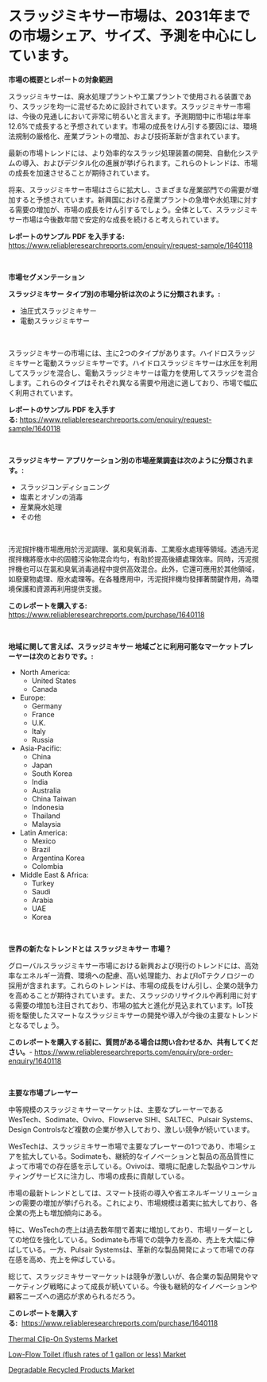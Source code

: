 <p><h1>スラッジミキサー市場は、2031年までの市場シェア、サイズ、予測を中心にしています。</h1></p><p><strong>市場の概要とレポートの対象範囲</strong></p>
<p><p>スラッジミキサーは、廃水処理プラントや工業プラントで使用される装置であり、スラッジを均一に混ぜるために設計されています。スラッジミキサー市場は、今後の見通しにおいて非常に明るいと言えます。予測期間中に市場は年率12.6%で成長すると予想されています。市場の成長をけん引する要因には、環境法規制の厳格化、産業プラントの増加、および技術革新が含まれています。</p><p>最新の市場トレンドには、より効率的なスラッジ処理装置の開発、自動化システムの導入、およびデジタル化の進展が挙げられます。これらのトレンドは、市場の成長を加速させることが期待されています。</p><p>将来、スラッジミキサー市場はさらに拡大し、さまざまな産業部門での需要が増加すると予想されています。新興国における産業プラントの急増や水処理に対する需要の増加が、市場の成長をけん引するでしょう。全体として、スラッジミキサー市場は今後数年間で安定的な成長を続けると考えられています。</p></p>
<p><strong>レポートのサンプル PDF を入手する:</strong> <a href="https://www.reliableresearchreports.com/enquiry/request-sample/1640118">https://www.reliableresearchreports.com/enquiry/request-sample/1640118</a></p>
<p>&nbsp;</p>
<p><strong>市場セグメンテーション</strong></p>
<p><strong>スラッジミキサー タイプ別の市場分析は次のように分類されます。:</strong></p>
<p><ul><li>油圧式スラッジミキサー</li><li>電動スラッジミキサー</li></ul></p>
<p>&nbsp;</p>
<p><p>スラッジミキサーの市場には、主に2つのタイプがあります。ハイドロスラッジミキサーと電動スラッジミキサーです。ハイドロスラッジミキサーは水圧を利用してスラッジを混合し、電動スラッジミキサーは電力を使用してスラッジを混合します。これらのタイプはそれぞれ異なる需要や用途に適しており、市場で幅広く利用されています。</p></p>
<p><strong>レポートのサンプル PDF を入手する:</strong>&nbsp;<a href="https://www.reliableresearchreports.com/enquiry/request-sample/1640118">https://www.reliableresearchreports.com/enquiry/request-sample/1640118</a></p>
<p>&nbsp;</p>
<p><strong> スラッジミキサー アプリケーション別の市場産業調査は次のように分類されます。:</strong></p>
<p><ul><li>スラッジコンディショニング</li><li>塩素とオゾンの消毒</li><li>産業廃水処理</li><li>その他</li></ul></p>
<p>&nbsp;</p>
<p><p>汚泥撹拌機市場應用於污泥調理、氯和臭氧消毒、工業廢水處理等領域。透過汚泥撹拌機將廢水中的固體污染物混合均勻，有助於提高後續處理效率。同時，汚泥撹拌機也可以在氯和臭氧消毒過程中提供高效混合。此外，它還可應用於其他領域，如廢棄物處理、廢水處理等。在各種應用中，汚泥撹拌機均發揮著關鍵作用，為環境保護和資源再利用提供支援。</p></p>
<p><strong>このレポートを購入する:</strong>&nbsp; <a href="https://www.reliableresearchreports.com/purchase/1640118">https://www.reliableresearchreports.com/purchase/1640118</a></p>
<p>&nbsp;</p>
<p><strong>地域に関して言えば、スラッジミキサー 地域ごとに利用可能なマーケットプレーヤーは次のとおりです。:</strong></p>
<p><ul>
    <li>
        North America:
        <ul>
            <li>United States</li>
            <li>Canada</li>
        </ul>
    </li>
    <li>
        Europe:
        <ul>
            <li>Germany</li>
            <li>France</li>
            <li>U.K.</li>
            <li>Italy</li>
            <li>Russia</li>
        </ul>
    </li>
    <li>
        Asia-Pacific:
        <ul>
            <li>China</li>
            <li>Japan</li>
            <li>South Korea</li>
            <li>India</li>
            <li>Australia</li>
            <li>China Taiwan</li>
            <li>Indonesia</li>
            <li>Thailand</li>
            <li>Malaysia</li>
        </ul>
    </li>
    <li>
        Latin America:
        <ul>
            <li>Mexico</li>
            <li>Brazil</li>
            <li>Argentina Korea</li>
            <li>Colombia</li>
        </ul>
    </li>
    <li>
        Middle East & Africa:
        <ul>
            <li>Turkey</li>
            <li>Saudi</li>
            <li>Arabia</li>
            <li>UAE</li>
            <li>Korea</li>
        </ul>
    </li>
    </ul></p>
<p>&nbsp;</p>
<p><strong>世界の新たなトレンドとは スラッジミキサー 市場？</strong></p>
<p><p>グローバルスラッジミキサー市場における新興および現行のトレンドには、高効率なエネルギー消費、環境への配慮、高い処理能力、およびIoTテクノロジーの採用が含まれます。これらのトレンドは、市場の成長をけん引し、企業の競争力を高めることが期待されています。また、スラッジのリサイクルや再利用に対する需要の増加も注目されており、市場の拡大と進化が見込まれています。IoT技術を駆使したスマートなスラッジミキサーの開発や導入が今後の主要なトレンドとなるでしょう。</p></p>
<p><strong>このレポートを購入する前に、質問がある場合は問い合わせるか、共有してください。</strong>- <a href="https://www.reliableresearchreports.com/enquiry/pre-order-enquiry/1640118">https://www.reliableresearchreports.com/enquiry/pre-order-enquiry/1640118</a></p>
<p>&nbsp;</p>
<p><strong>主要な市場プレーヤー</strong></p>
<p><p>中等規模のスラッジミキサーマーケットは、主要なプレーヤーであるWesTech、Sodimate、Ovivo、Flowserve SIHI、SALTEC、Pulsair Systems、Design Controlsなど複数の企業が参入しており、激しい競争が続いています。</p><p>WesTechは、スラッジミキサー市場で主要なプレーヤーの1つであり、市場シェアを拡大している。Sodimateも、継続的なイノベーションと製品の高品質性によって市場での存在感を示している。Ovivoは、環境に配慮した製品やコンサルティングサービスに注力し、市場の成長に貢献している。</p><p>市場の最新トレンドとしては、スマート技術の導入や省エネルギーソリューションの需要の増加が挙げられる。これにより、市場規模は着実に拡大しており、各企業の売上も増加傾向にある。</p><p>特に、WesTechの売上は過去数年間で着実に増加しており、市場リーダーとしての地位を強化している。Sodimateも市場での競争力を高め、売上を大幅に伸ばしている。一方、Pulsair Systemsは、革新的な製品開発によって市場での存在感を高め、売上を伸ばしている。</p><p>総じて、スラッジミキサーマーケットは競争が激しいが、各企業の製品開発やマーケティング戦略によって成長が続いている。今後も継続的なイノベーションや顧客ニーズへの適応が求められるだろう。</p></p>
<p><strong>このレポートを購入する:</strong>&nbsp;&nbsp;<a href="https://www.reliableresearchreports.com/purchase/1640118">https://www.reliableresearchreports.com/purchase/1640118</a></p>
<p><p><a href="https://github.com/rahu1506/Market-Research-Report-List-3/blob/main/thermal-clip-on-systems-market.md">Thermal Clip-On Systems Market</a></p><p><a href="https://github.com/ruddyyedelwadw/Market-Research-Report-List-1/blob/main/low-flow-toilet-flush-rates-of-1-gallon-or-less-market.md">Low-Flow Toilet (flush rates of 1 gallon or less) Market</a></p><p><a href="https://github.com/FassouRP/Market-Research-Report-List-3/blob/main/degradable-recycled-products-market.md">Degradable Recycled Products Market</a></p></p>